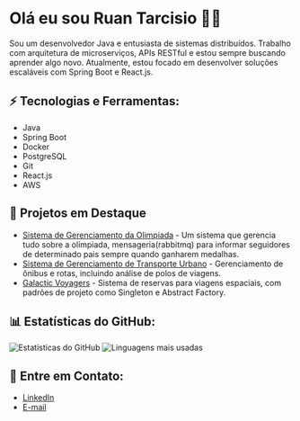 # Olá eu sou Ruan Tarcisio 👋🏾

Sou um desenvolvedor Java e entusiasta de sistemas distribuídos. Trabalho com arquitetura de microserviços, APIs RESTful e estou sempre buscando aprender algo novo. Atualmente, estou focado em desenvolver soluções escaláveis com Spring Boot e React.js.

## ⚡ Tecnologias e Ferramentas:
- Java
- Spring Boot
- Docker
- PostgreSQL
- Git
- React.js
- AWS

## 🌟 Projetos em Destaque
- [Sistema de Gerenciamento da Olimpiada](https://github.com/RuanTarcisio/olympic_medals) - Um sistema que gerencia tudo sobre a olimpiada, mensageria(rabbitmq) para informar seguidores de determinado pais sempre quando ganharem medalhas.
- [Sistema de Gerenciamento de Transporte Urbano](https://github.com/seuusuario/projeto-transporte) - Gerenciamento de ônibus e rotas, incluindo análise de polos de viagens.
- [Galactic Voyagers](https://github.com/seuusuario/galactic-voyagers) - Sistema de reservas para viagens espaciais, com padrões de projeto como Singleton e Abstract Factory.

## 📊 Estatísticas do GitHub:
![Estatísticas do GitHub](https://github-readme-stats.vercel.app/api?username=seuusuario&show_icons=true&theme=radical)
![Linguagens mais usadas](https://github-readme-stats.vercel.app/api/top-langs/?username=seuusuario&layout=compact&theme=radical)

## 🔗 Entre em Contato:
- [LinkedIn](https://www.linkedin.com/in/ruan-tarcisio-307405300)
- [E-mail](mailto:ruantarciisio@gmail.com)
